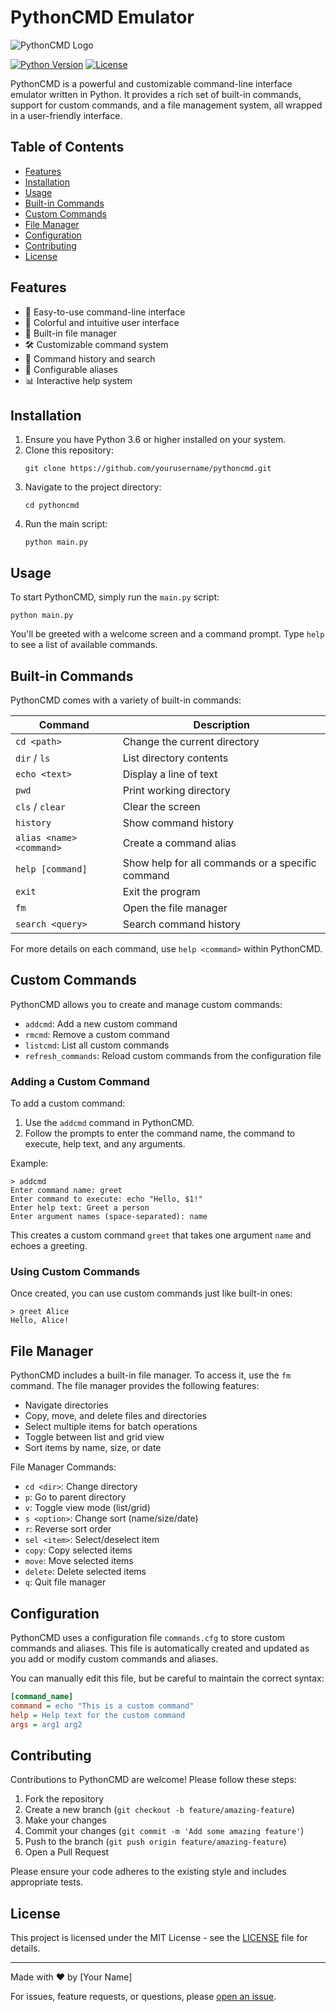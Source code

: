 # PythonCMD Emulator

![PythonCMD Logo](https://via.placeholder.com/150x150.png?text=PythonCMD)

[![Python Version](https://img.shields.io/badge/python-3.6%2B-blue.svg)](https://www.python.org/downloads/)
[![License](https://img.shields.io/badge/license-MIT-green.svg)](https://opensource.org/licenses/MIT)

PythonCMD is a powerful and customizable command-line interface emulator written in Python. It provides a rich set of built-in commands, support for custom commands, and a file management system, all wrapped in a user-friendly interface.

## Table of Contents

- [Features](#features)
- [Installation](#installation)
- [Usage](#usage)
- [Built-in Commands](#built-in-commands)
- [Custom Commands](#custom-commands)
- [File Manager](#file-manager)
- [Configuration](#configuration)
- [Contributing](#contributing)
- [License](#license)

## Features

- 🚀 Easy-to-use command-line interface
- 🎨 Colorful and intuitive user interface
- 📁 Built-in file manager
- 🛠 Customizable command system
- 📜 Command history and search
- 🔧 Configurable aliases
- 📊 Interactive help system

## Installation

1. Ensure you have Python 3.6 or higher installed on your system.
2. Clone this repository:
   ```
   git clone https://github.com/yourusername/pythoncmd.git
   ```
3. Navigate to the project directory:
   ```
   cd pythoncmd
   ```
4. Run the main script:
   ```
   python main.py
   ```

## Usage

To start PythonCMD, simply run the `main.py` script:

```
python main.py
```

You'll be greeted with a welcome screen and a command prompt. Type `help` to see a list of available commands.

## Built-in Commands

PythonCMD comes with a variety of built-in commands:

| Command | Description |
|---------|-------------|
| `cd <path>` | Change the current directory |
| `dir` / `ls` | List directory contents |
| `echo <text>` | Display a line of text |
| `pwd` | Print working directory |
| `cls` / `clear` | Clear the screen |
| `history` | Show command history |
| `alias <name> <command>` | Create a command alias |
| `help [command]` | Show help for all commands or a specific command |
| `exit` | Exit the program |
| `fm` | Open the file manager |
| `search <query>` | Search command history |

For more details on each command, use `help <command>` within PythonCMD.

## Custom Commands

PythonCMD allows you to create and manage custom commands:

- `addcmd`: Add a new custom command
- `rmcmd`: Remove a custom command
- `listcmd`: List all custom commands
- `refresh_commands`: Reload custom commands from the configuration file

### Adding a Custom Command

To add a custom command:

1. Use the `addcmd` command in PythonCMD.
2. Follow the prompts to enter the command name, the command to execute, help text, and any arguments.

Example:
```
> addcmd
Enter command name: greet
Enter command to execute: echo "Hello, $1!"
Enter help text: Greet a person
Enter argument names (space-separated): name
```

This creates a custom command `greet` that takes one argument `name` and echoes a greeting.

### Using Custom Commands

Once created, you can use custom commands just like built-in ones:

```
> greet Alice
Hello, Alice!
```

## File Manager

PythonCMD includes a built-in file manager. To access it, use the `fm` command. The file manager provides the following features:

- Navigate directories
- Copy, move, and delete files and directories
- Select multiple items for batch operations
- Toggle between list and grid view
- Sort items by name, size, or date

File Manager Commands:
- `cd <dir>`: Change directory
- `p`: Go to parent directory
- `v`: Toggle view mode (list/grid)
- `s <option>`: Change sort (name/size/date)
- `r`: Reverse sort order
- `sel <item>`: Select/deselect item
- `copy`: Copy selected items
- `move`: Move selected items
- `delete`: Delete selected items
- `q`: Quit file manager

## Configuration

PythonCMD uses a configuration file `commands.cfg` to store custom commands and aliases. This file is automatically created and updated as you add or modify custom commands and aliases.

You can manually edit this file, but be careful to maintain the correct syntax:

```ini
[command_name]
command = echo "This is a custom command"
help = Help text for the custom command
args = arg1 arg2
```

## Contributing

Contributions to PythonCMD are welcome! Please follow these steps:

1. Fork the repository
2. Create a new branch (`git checkout -b feature/amazing-feature`)
3. Make your changes
4. Commit your changes (`git commit -m 'Add some amazing feature'`)
5. Push to the branch (`git push origin feature/amazing-feature`)
6. Open a Pull Request

Please ensure your code adheres to the existing style and includes appropriate tests.

## License

This project is licensed under the MIT License - see the [LICENSE](LICENSE) file for details.

---

Made with ❤️ by [Your Name]

For issues, feature requests, or questions, please [open an issue](https://github.com/yourusername/pythoncmd/issues).
